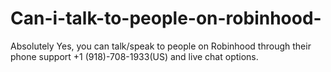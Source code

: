 # Can-i-talk-to-people-on-robinhood-
Absolutely Yes, you can talk/speak to people on Robinhood through their phone support +1 (918)-708-1933(US) and live chat options.
